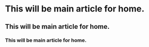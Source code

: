 # This will be main article for home.
## This will be main article for home.
### This will be main article for home.

